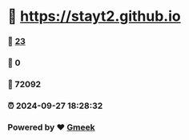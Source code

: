 #   :link: https://stayt2.github.io 
### :page_facing_up: [23](https://stayt2.github.io/tag.html) 
### :speech_balloon: 0 
### :hibiscus: 72092 
### :alarm_clock: 2024-09-27 18:28:32 
### Powered by :heart: [Gmeek](https://github.com/Meekdai/Gmeek)
